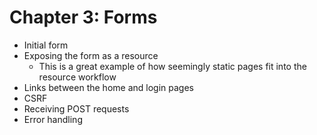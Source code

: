 # Chapter 3: Forms

- Initial form
- Exposing the form as a resource
    + This is a great example of how seemingly static pages fit into the resource workflow
- Links between the home and login pages
- CSRF
- Receiving POST requests
- Error handling